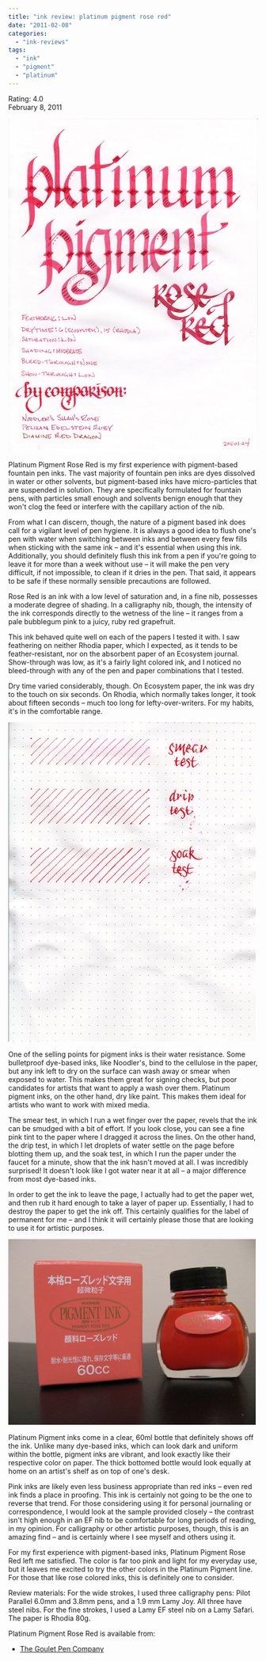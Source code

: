 ```yaml
---
title: "ink review: platinum pigment rose red"
date: "2011-02-08"
categories: 
  - "ink-reviews"
tags: 
  - "ink"
  - "pigment"
  - "platinum"
---
```


Rating: 4.0  
February 8, 2011

![](platinum-pigment-rose-red.jpg)

  
Platinum Pigment Rose Red is my first experience with pigment-based fountain pen inks. The vast majority of fountain pen inks are dyes dissolved in water or other solvents, but pigment-based inks have micro-particles that are suspended in solution. They are specifically formulated for fountain pens, with particles small enough and solvents benign enough that they won't clog the feed or interfere with the capillary action of the nib.

From what I can discern, though, the nature of a pigment based ink does call for a vigilant level of pen hygiene. It is always a good idea to flush one's pen with water when switching between inks and between every few fills when sticking with the same ink – and it's essential when using this ink. Additionally, you should definitely flush this ink from a pen if you're going to leave it for more than a week without use – it will make the pen very difficult, if not impossible, to clean if it dries in the pen. That said, it appears to be safe if these normally sensible precautions are followed.

Rose Red is an ink with a low level of saturation and, in a fine nib, possesses a moderate degree of shading. In a calligraphy nib, though, the intensity of the ink corresponds directly to the wetness of the line – it ranges from a pale bubblegum pink to a juicy, ruby red grapefruit.

This ink behaved quite well on each of the papers I tested it with. I saw feathering on neither Rhodia paper, which I expected, as it tends to be feather-resistant, nor on the absorbent paper of an Ecosystem journal. Show-through was low, as it's a fairly light colored ink, and I noticed no bleed-through with any of the pen and paper combinations that I tested.

Dry time varied considerably, though. On Ecosystem paper, the ink was dry to the touch on six seconds. On Rhodia, which normally takes longer, it took about fifteen seconds – much too long for lefty-over-writers. For my habits, it's in the comfortable range.

![](platinum-pigment-rose-red-water-test.jpg)

  
One of the selling points for pigment inks is their water resistance. Some bulletproof dye-based inks, like Noodler's, bind to the cellulose in the paper, but any ink left to dry on the surface can wash away or smear when exposed to water. This makes them great for signing checks, but poor candidates for artists that want to apply a wash over them. Platinum pigment inks, on the other hand, dry like paint. This makes them ideal for artists who want to work with mixed media.

The smear test, in which I run a wet finger over the paper, revels that the ink can be smudged with a bit of effort. If you look close, you can see a fine pink tint to the paper where I dragged it across the lines. On the other hand, the drip test, in which I let droplets of water settle on the page before blotting them up, and the soak test, in which I run the paper under the faucet for a minute, show that the ink hasn't moved at all. I was incredibly surprised! It doesn't look like I got water near it at all – a major difference from most dye-based inks.

In order to get the ink to leave the page, I actually had to get the paper wet, and then rub it hard enough to take a layer of paper up. Essentially, I had to destroy the paper to get the ink off. This certainly qualifies for the label of permanent for me – and I think it will certainly please those that are looking to use it for artistic purposes.

![](platinum-pigment-rose-red-bottle.jpg)

  
Platinum Pigment inks come in a clear, 60ml bottle that definitely shows off the ink. Unlike many dye-based inks, which can look dark and uniform within the bottle, pigment inks are vibrant, and look exactly like their respective color on paper. The thick bottomed bottle would look equally at home on an artist's shelf as on top of one's desk.

Pink inks are likely even less business appropriate than red inks – even red ink finds a place in proofing. This ink is certainly not going to be the one to reverse that trend. For those considering using it for personal journaling or correspondence, I would look at the sample provided closely – the contrast isn't high enough in an EF nib to be comfortable for long periods of reading, in my opinion. For calligraphy or other artistic purposes, though, this is an amazing find – and is certainly where I see myself and others using it.

For my first experience with pigment-based inks, Platinum Pigment Rose Red left me satisfied. The color is far too pink and light for my everyday use, but it leaves me excited to try the other colors in the Platinum Pigment line. For those that like rose colored inks, this is definitely one to consider.

Review materials: For the wide strokes, I used three calligraphy pens: Pilot Parallel 6.0mm and 3.8mm pens, and a 1.9 mm Lamy Joy. All three have steel nibs. For the fine strokes, I used a Lamy EF steel nib on a Lamy Safari. The paper is Rhodia 80g.

Platinum Pigment Rose Red is available from:

- [The Goulet Pen Company](http://www.gouletpens.com/Platinum_Pigmented_Rose_Red_Ink_p/plat-inkg-1500-20.htm)
